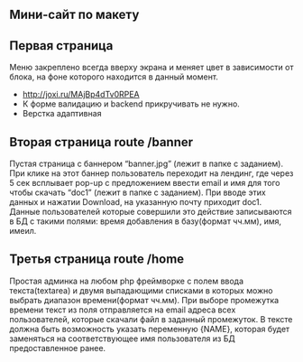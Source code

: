 ## Мини-сайт по макету


## Первая страница

Меню закреплено всегда вверху экрана и меняет цвет в зависимости от блока,
на фоне которого находится в данный момент. 
- http://joxi.ru/MAjBp4dTv0RPEA
- К форме валидацию и backend прикручивать не нужно.
- Верстка адаптивная


## Вторая страница route /banner

Пустая страница с баннером “banner.jpg” (лежит в папке с заданием).
При клике на этот баннер пользователь переходит на лендинг, где через 5 сек всплывает pop-up с предложением ввести email и имя для того чтобы скачать “doc1” (лежит в папке с заданием). При вводе этих данных и нажатии Download, на указанную почту приходит doc1.
Данные пользователей которые совершили это действие записываются в БД с такими полями: время добавления в базу(формат чч.мм), имя, имеил.

## Третья страница route /home

Простая админка на любом php фреймворке с полем ввода текста(textarea) и двумя выпадающими списками в которых можно выбрать диапазон времени(формат чч.мм). При выборе промежутка времени текст из поля отправляется на email адреса всех пользователей, которые скачали файл в заданный промежуток. В тексте должна быть возможность указать переменную {NAME}, которая будет заменяться на соответствующее имя пользователя из БД предоставленное ранее.
